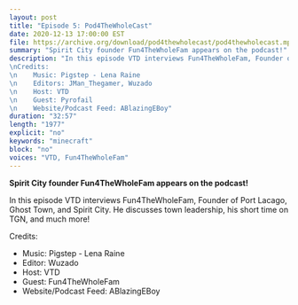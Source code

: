 ```yaml
---
layout: post
title: "Episode 5: Pod4TheWholeCast"
date: 2020-12-13 17:00:00 EST
file: https://archive.org/download/pod4thewholecast/pod4thewholecast.mp3
summary: "Spirit City founder Fun4TheWholeFam appears on the podcast!"
description: "In this episode VTD interviews Fun4TheWholeFam, Founder of Port Lacago, Ghost Town, and Spirit City. He discusses town leadership, his short time on TGN, and much more!
\nCredits:
\n    Music: Pigstep - Lena Raine
\n    Editors: JMan_Thegamer, Wuzado
\n    Host: VTD
\n    Guest: Pyrofail
\n    Website/Podcast Feed: ABlazingEBoy"
duration: "32:57" 
length: "1977"
explicit: "no" 
keywords: "minecraft"
block: "no" 
voices: "VTD, Fun4TheWholeFam"
---
```


**Spirit City founder Fun4TheWholeFam appears on the podcast!**

In this episode VTD interviews Fun4TheWholeFam, Founder of Port Lacago, Ghost Town, and Spirit City. He discusses town leadership, his short time on TGN, and much more!

Credits:
- Music: Pigstep - Lena Raine
- Editor: Wuzado
- Host: VTD
- Guest: Fun4TheWholeFam
- Website/Podcast Feed: ABlazingEBoy
